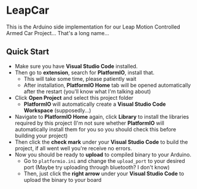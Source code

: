 # LeapCar

This is the Arduino side implementation for our Leap Motion Controlled Armed Car Project... That's a long name...

## Quick Start

- Make sure you have **Visual Studio Code** installed.
- Then go to **extension**, search for **PlatformIO**, install that.
  - This will take some time, please patiently wait
  - After installation, **PlatformIO Home** tab will be opened automatically after the restart (you'll know what I'm talking about)
- Click **Open Project** and select this project folder
  - **PlatformIO** will automatically create a **Visual Studio Code Workspace** (supposedly...)
- Navigate to **PlatformIO Home** again, click **Library** to install the libraries required by this project (I'm not sure whether **PlatformIO** will automatically install them for you so you should check this before building your project)
- Then click the **check mark** under your **Visual Studio Code** to build the project, if all went well you're receive no errors.
- Now you should be ready to **upload** to compiled binary to your Arduino.
  - Go to `platformio.ini` and change the `upload_port` to your desired port (Maybe try uploading through bluetooth? I don't know)
  - Then, just click the **right arrow** under your **Visual Studio Code** to upload the binary to your board
